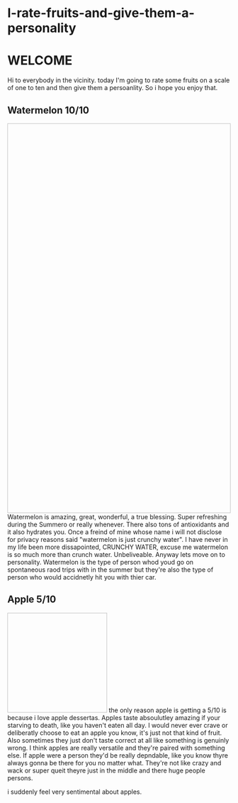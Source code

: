# I-rate-fruits-and-give-them-a-personality

<h1> <strong>WELCOME</strong> </h1>
Hi to everybody in the vicinity. today I'm going to rate some fruits on a scale of one to ten and then give them a persoanlity. So i hope you enjoy that.

<h2> Watermelon 10/10 </h2>
<img src:"watermelon.jpg" width="1200" height="879">
Watermelon is amazing, great, wonderful, a true blessing. Super refreshing during the Summero or really whenever. There also tons of antioxidants and it also hydrates you. Once a freind of mine whose name i will not disclose for privacy reasons said "watermelon is just crunchy water". I have never in my life been more dissapointed, CRUNCHY WATER, excuse me watermelon is so much more than crunch water. Unbeliveable.
Anyway lets move on to personality. Watermelon is the type of person whod youd go on spontaneous raod trips with in the summer but they're also the type of person who would accidnetly hit you with thier car.

<h2> Apple 5/10 </h2>
<img src:"apple.jpg" width="225" height="225">
the only reason apple is getting a 5/10 is because i love apple dessertas. Apples taste absoulutley amazing if your starving to death, like you haven't eaten all day. I would never ever crave or deliberatly choose to eat an apple you know, it's just not that kind of fruit. Also sometimes they just don't taste correct at all like something is genuinly wrong. I think apples are really versatile and they're paired with something else. If apple were a person they'd be really depndable, like you know thyre always gonna be there for you no matter what. They're not like crazy and wack or super queit theyre just in the middle and there huge people persons.

i suddenly feel very sentimental about apples.


